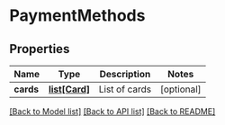 # PaymentMethods

## Properties
Name | Type | Description | Notes
------------ | ------------- | ------------- | -------------
**cards** | [**list[Card]**](Card.md) | List of cards | [optional] 

[[Back to Model list]](../README.md#documentation-for-models) [[Back to API list]](../README.md#documentation-for-api-endpoints) [[Back to README]](../README.md)


